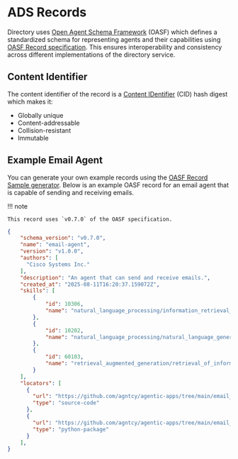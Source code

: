 # ADS Records

Directory uses [Open Agent Schema Framework](https://schema.oasf.outshift.com) (OASF) which defines a standardized schema for representing agents and their capabilities using [OASF Record specification](https://schema.oasf.outshift.com/0.7.0/objects/record). This ensures interoperability and consistency across different implementations of the directory service.

## Content Identifier

The content identifier of the record is a [Content IDentifier](https://github.com/multiformats/cid) (CID) hash digest which makes it:

- Globally unique
- Content-addressable
- Collision-resistant
- Immutable

## Example Email Agent

You can generate your own example records using the [OASF Record Sample generator](https://schema.oasf.outshift.com/sample/0.7.0/objects/record). Below is an example OASF record for an email agent that is capable of sending and receiving emails.

!!! note

    This record uses `v0.7.0` of the OASF specification.

```json
{
    "schema_version": "v0.7.0",
    "name": "email-agent",
    "version": "v1.0.0",
    "authors": [
      "Cisco Systems Inc."
    ],
    "description": "An agent that can send and receive emails.",
    "created_at": "2025-08-11T16:20:37.159072Z",
    "skills": [
        {
            "id": 10306,
            "name": "natural_language_processing/information_retrieval_synthesis/information_retrieval_synthesis_search"
        },
        {
            "id": 10202,
            "name": "natural_language_processing/natural_language_generation/summarization"
        },
        {
            "id": 60103,
            "name": "retrieval_augmented_generation/retrieval_of_information/document_retrieval"
        }
    ],
    "locators": [
      {
        "url": "https://github.com/agntcy/agentic-apps/tree/main/email_reviewer",
        "type": "source-code"
      },
      {
        "url": "https://github.com/agntcy/agentic-apps/tree/main/email_reviewer/pyproject.toml",
        "type": "python-package"
      }
    ],
}
```
